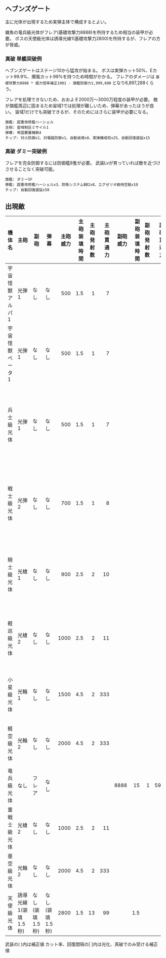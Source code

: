 ## ヘブンズゲート

主に光体が出現するため実弾主体で構成するとよい。

雑魚の竜兵級光体がフレア(基礎攻撃力8888)を所持するため相当の装甲が必要。
ボスの天使級光体は誘導光線1(基礎攻撃力2800)を所持するが、フレアの方が脅威。

### 真破 単艦突破例

ヘブンズゲートはステージ10から猛攻が始まる。
ボスは実弾カット50%、Eカット99.9%、爆風カット99%を持つため時間がかかる。
フレアのダメージは `基礎攻撃力8888 * 威力倍率補正1001 - 旗艦防御力1,999,600` となり6,897,288くらう。

フレアを処理できないため、おおよそ2000万～3000万程度の装甲が必要。
敵が旗艦周辺に固まるため宙域1では処理が難しいため、弾幕があったほうが良い。
宙域1だけでも突破できるが、そのためにはさらに装甲が必要になる。

```
旗艦: 超重改修艦ハーシェル
主砲: 宙域制圧ミサイル1
弾幕: 帝国要塞機銃4
チップ: 対火防御x1、対電磁防御x1、自動装填x8、実弾錬成術x25、自動回復遅延x15
```

### 真破 ダミー突破例

フレアを完全防御するには防御艦8隻が必要。
武装Lvが育っていれば敵を近づけさせることなく突破可能。

```
旗艦: ダミーSF
僚艦: 超重改修艦ハーシェルx3、防衛システムBB2x8、エグゼリオ級飛空艇x10
チップ: 自動回復遅延x50
```

## 出現敵

<ul class="enemies-list"></ul>

| 機体名          | 主砲                 | 副砲            | 弾幕            | 主砲威力 | 主砲装填時間 | 主砲発射数 | 主砲貫通力 | 副砲威力 | 副砲装填時間 | 副砲発射数 | 副砲貫通力 | 弾幕威力 | 弾幕装填時間 | 弾幕発射数 | 弾幕貫通力 | 機関    | 設計図         | 実弾カット | Eカット | 爆風カット | 回避率 | 爆風回避率 | 回復間隔 | 登場ステージ                      |
|-----------------|----------------------|-----------------|-----------------|---------:|-------------:|-----------:|-----------:|---------:|-------------:|-----------:|-----------:|---------:|-------------:|-----------:|-----------:|---------|----------------|-----------:|--------:|-----------:|-------:|-----------:|----------|-----------------------------------|
| 宇宙怪獣アルパ1 | 光弾1                | なし            | なし            |      500 |          1.5 |          1 |          7 |          |              |            |            |          |              |            |            | 縮退炉A | テ級弩級戦艦改 |        90% |     40% |         0% |     0% |         0% | 20秒     | 1、2、3、4、5                     |
| 宇宙怪獣ベータ1 | 光弾1                | なし            | なし            |      500 |          1.5 |          1 |          7 |          |              |            |            |          |              |            |            | 縮退炉A | テ級弩級戦艦改 |        90% |     40% |         0% |     0% |         0% | 20秒     | 1、2、3、4、5                     |
| 兵士級光体      | 光弾1                | なし            | なし            |      500 |          1.5 |          1 |          7 |          |              |            |            |          |              |            |            | 縮退炉A | テ級弩級戦艦改 |        50% |     90% |         0% |     0% |         0% | 15秒     | 1ボス、2、3、4、5、6、7、8、9、10 |
| 戦士級光体      | 光弾2                | なし            | なし            |      700 |          1.5 |          1 |          8 |          |              |            |            |          |              |            |            | 縮退炉B | ス級弩級戦艦改 |        50% |     90% |         0% |     0% |         0% | 15秒     | 2ボス、3、4、5、6、7、8、9、10    |
| 騎士級光体      | 光槍1                | なし            | なし            |      900 |          2.5 |          2 |         10 |          |              |            |            |          |              |            |            | 縮退炉A | ペ級弩級戦艦改 |        50% |     90% |         0% |     0% |         0% | 15秒     | 3ボス、4、5、6、7、8、9、10       |
| 軽巡級光体      | 光槍2                | なし            | なし            |     1000 |          2.5 |          2 |         11 |          |              |            |            |          |              |            |            | 縮退炉A | エ級弩級戦艦改 |        50% |     90% |         0% |     0% |         0% | 15秒     | 4ボス、5、6、7、8、9、10          |
| 小星級光体      | 光輪1                | なし            | なし            |     1500 |          4.5 |          2 |        333 |          |              |            |            |          |              |            |            | 縮退炉A | エ級弩級戦艦改 |        50% |     90% |         0% |     0% |         0% | 15秒     | 5ボス、6、7、8、9、10             |
| 軽空級光体      | 光輪2                | なし            | なし            |     2000 |          4.5 |          2 |        333 |          |              |            |            |          |              |            |            | 縮退炉A | 試作SF-AS300   |        50% |     90% |         0% |     0% |         0% | 15秒     | 6ボス、7、8、9、10                |
| 竜兵級光体      | なし                 | フレア          | なし            |          |              |            |            |     8888 |           15 |          1 |        599 |          |              |            |            | 縮退炉C | 試作SF-AS300   |        50% |     90% |         0% |     0% |         0% | 15秒     | 7ボス、8、9、10                   |
| 重戦士級光体    | 光槍2                | なし            | なし            |     1000 |          2.5 |          2 |         11 |          |              |            |            |          |              |            |            | 縮退炉C | ペ級弩級戦艦改 |        50% |     90% |         0% |     0% |         0% | 15秒     | 8ボス、9、10                      |
| 亜空級光体      | 光輪2                | なし            | なし            |     2000 |          4.5 |          2 |        333 |          |              |            |            |          |              |            |            | 縮退炉D | エ級弩級戦艦改 |        50% |     90% |         0% |     0% |         0% | 15秒     | 9ボス、10                         |
| 天使級光体      | 誘導光線1(装填1.5秒) | なし(装填1.5秒) | なし(装填1.5秒) |     2800 |          1.5 |         13 |         99 |          |          1.5 |            |            |          |          1.5 |            |            | 星生炉A | 生体SF-AS333   |        50% |   99.9% |      99.9% |     0% |         0% | 4秒      | 10ボス                            |

武装の( )内は補正値
カット率、回復間隔の[ ]内は光化、真破でのみ受ける補正値
